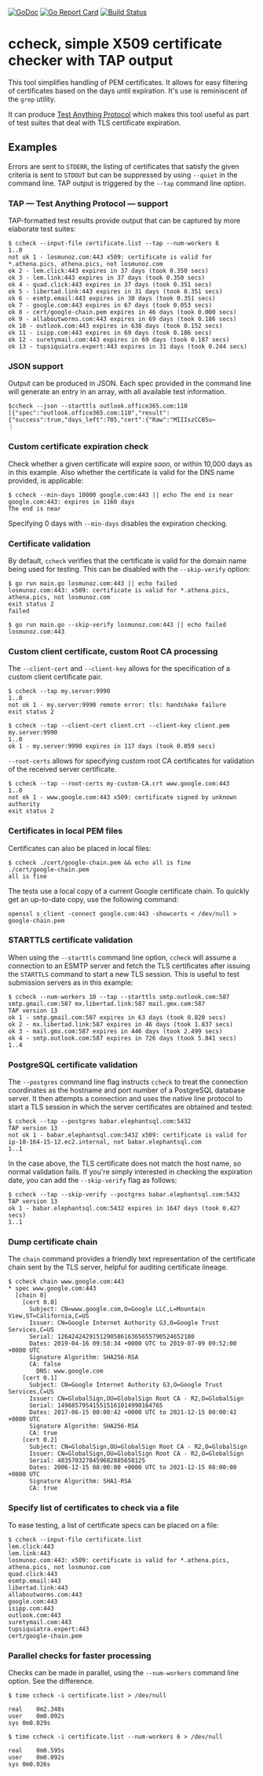 [![GoDoc](https://godoc.org/github.com/nerdlem/tlsa?status.svg)](https://godoc.org/github.com/nerdlem/ccheck)
[![Go Report Card](https://goreportcard.com/badge/github.com/nerdlem/ccheck)](https://goreportcard.com/report/github.com/nerdlem/ccheck)
[![Build Status](https://travis-ci.org/nerdlem/ccheck.svg?branch=master)](https://travis-ci.org/nerdlem/ccheck)

# ccheck, simple X509 certificate checker with TAP output

This tool simplifies handling of PEM certificates. It allows for easy filtering of certificates based on the days until expiration. It's use is reminiscent of the `grep` utility.

It can produce [Test Anything Protocol](http://testanything.org/) which makes this tool useful as part of test suites that deal with TLS certificate expiration.

## Examples

Errors are sent to `STDERR`, the listing of certificates that satisfy the given criteria is sent to `STDOUT` but can be suppressed by using `--quiet` in the command line. TAP output is triggered by the `--tap` command line option.

### TAP — Test Anything Protocol — support

TAP-formatted test results provide output that can be captured by more elaborate test suites:

```
$ ccheck --input-file certificate.list --tap --num-workers 6
1..0
not ok 1 - losmunoz.com:443 x509: certificate is valid for *.athena.pics, athena.pics, not losmunoz.com
ok 2 - lem.click:443 expires in 37 days (took 0.350 secs)
ok 3 - lem.link:443 expires in 37 days (took 0.350 secs)
ok 4 - quad.click:443 expires in 37 days (took 0.351 secs)
ok 5 - libertad.link:443 expires in 31 days (took 0.351 secs)
ok 6 - esmtp.email:443 expires in 30 days (took 0.351 secs)
ok 7 - google.com:443 expires in 67 days (took 0.053 secs)
ok 8 - cert/google-chain.pem expires in 46 days (took 0.000 secs)
ok 9 - allaboutworms.com:443 expires in 69 days (took 0.186 secs)
ok 10 - outlook.com:443 expires in 638 days (took 0.152 secs)
ok 11 - isipp.com:443 expires in 69 days (took 0.186 secs)
ok 12 - suretymail.com:443 expires in 69 days (took 0.187 secs)
ok 13 - tupsiquiatra.expert:443 expires in 31 days (took 0.244 secs)
```

### JSON support

Output can be produced in JSON. Each spec provided in the command line will generate an entry in an array, with all available test information.

```
$ccheck --json --starttls outlook.office365.com:110
[{"spec":"outlook.office365.com:110","result":{"success":true,"days_left":705,"cert":{"Raw":"MIIIszCCB5u⋯
⋮
```

### Custom certificate expiration check

Check whether a given certificate will expire _soon_, or within 10,000 days as in this example. Also whether the certificate is valid for the DNS name provided, is applicable:

```
$ ccheck --min-days 10000 google.com:443 || echo The end is near
google.com:443: expires in 1160 days
The end is near
```

Specifying 0 days with `--min-days` disables the expiration checking.

### Certificate validation

By default, `ccheck` verifies that the certificate is valid for the domain name being used for testing. This can be disabled with the `--skip-verify` option:

```
$ go run main.go losmunoz.com:443 || echo failed
losmunoz.com:443: x509: certificate is valid for *.athena.pics, athena.pics, not losmunoz.com
exit status 2
failed

$ go run main.go --skip-verify losmunoz.com:443 || echo failed
losmunoz.com:443
```

### Custom client certificate, custom Root CA processing

The `--client-cert` and `--client-key` allows for the specification of a custom client certificate pair.

```
$ ccheck --tap my.server:9990
1..0
not ok 1 - my.server:9990 remote error: tls: handshake failure
exit status 2

$ ccheck --tap --client-cert client.crt --client-key client.pem my.server:9990
1..0
ok 1 - my.server:9990 expires in 117 days (took 0.059 secs)
```

`--root-certs` allows for specifying custom root CA certificates for validation of the received server certificate.

```
$ ccheck --tap --root-certs my-custom-CA.crt www.google.com:443
1..0
not ok 1 - www.google.com:443 x509: certificate signed by unknown authority
exit status 2
```

### Certificates in local PEM files

Certificates can also be placed in local files:

```
$ ccheck ./cert/google-chain.pem && echo all is fine
./cert/google-chain.pem
all is fine
```

The tests use a local copy of a current Google certificate chain. To quickly get an up-to-date copy, use the following command:

```
openssl s_client -connect google.com:443 -showcerts < /dev/null > google-chain.pem
```

### STARTTLS certificate validation

When using the `--starttls` command line option, `ccheck` will assume a connection to an ESMTP server and fetch the TLS certificates after issuing the `STARTTLS` command to start a new TLS session. This is useful to test submission servers as in this example:

```
$ ccheck --num-workers 10 --tap --starttls smtp.outlook.com:587 smtp.gmail.com:587 mx.libertad.link:587 mail.gmx.com:587
TAP version 13
ok 1 - smtp.gmail.com:587 expires in 63 days (took 0.820 secs)
ok 2 - mx.libertad.link:587 expires in 46 days (took 1.837 secs)
ok 3 - mail.gmx.com:587 expires in 446 days (took 2.499 secs)
ok 4 - smtp.outlook.com:587 expires in 726 days (took 5.841 secs)
1..4
```

### PostgreSQL certificate validation

The `--postgres` command line flag instructs `ccheck` to treat the connection coordinates as the hostname and port number of a PostgreSQL database server. It then attempts a connection and uses the native line protocol to start a TLS session in which the server certificates are obtained and tested:

```
$ ccheck --tap --postgres babar.elephantsql.com:5432
TAP version 13
not ok 1 - babar.elephantsql.com:5432 x509: certificate is valid for ip-10-164-15-12.ec2.internal, not babar.elephantsql.com
1..1
```

In the case above, the TLS certificate does not match the host name, so normal validation fails. If you're simply interested in checking the expiration date, you can add the `--skip-verify` flag as follows:

```
$ ccheck --tap --skip-verify --postgres babar.elephantsql.com:5432
TAP version 13
ok 1 - babar.elephantsql.com:5432 expires in 1647 days (took 0.427 secs)
1..1
```

### Dump certificate chain

The `chain` command provides a friendly text representation of the certificate chain sent by the TLS server, helpful for auditing certificate lineage.

```
$ ccheck chain www.google.com:443
* spec www.google.com:443
  [chain 0]
    [cert 0.0]
      Subject: CN=www.google.com,O=Google LLC,L=Mountain View,ST=California,C=US
      Issuer: CN=Google Internet Authority G3,O=Google Trust Services,C=US
      Serial: 126424242915129058616365655790524652180
      Dates: 2019-04-16 09:58:34 +0000 UTC to 2019-07-09 09:52:00 +0000 UTC
      Signature Algorithm: SHA256-RSA
      CA: false
        DNS: www.google.com
    [cert 0.1]
      Subject: CN=Google Internet Authority G3,O=Google Trust Services,C=US
      Issuer: CN=GlobalSign,OU=GlobalSign Root CA - R2,O=GlobalSign
      Serial: 149685795415515161014990164765
      Dates: 2017-06-15 00:00:42 +0000 UTC to 2021-12-15 00:00:42 +0000 UTC
      Signature Algorithm: SHA256-RSA
      CA: true
    [cert 0.2]
      Subject: CN=GlobalSign,OU=GlobalSign Root CA - R2,O=GlobalSign
      Issuer: CN=GlobalSign,OU=GlobalSign Root CA - R2,O=GlobalSign
      Serial: 4835703278459682885658125
      Dates: 2006-12-15 08:00:00 +0000 UTC to 2021-12-15 08:00:00 +0000 UTC
      Signature Algorithm: SHA1-RSA
      CA: true
```

### Specify list of certificates to check via a file

To ease testing, a list of certificate specs can be placed on a file:

```
$ ccheck --input-file certificate.list
lem.click:443
lem.link:443
losmunoz.com:443: x509: certificate is valid for *.athena.pics, athena.pics, not losmunoz.com
quad.click:443
esmtp.email:443
libertad.link:443
allaboutworms.com:443
google.com:443
isipp.com:443
outlook.com:443
suretymail.com:443
tupsiquiatra.expert:443
cert/google-chain.pem
```

### Parallel checks for faster processing

Checks can be made in parallel, using the `--num-workers` command line option. See the difference.

```
$ time ccheck -i certificate.list > /dev/null

real	0m2.348s
user	0m0.092s
sys	0m0.029s

$ time ccheck -i certificate.list --num-workers 6 > /dev/null

real	0m0.595s
user	0m0.092s
sys	0m0.026s
```
